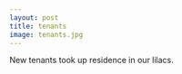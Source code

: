 ```yaml
---
layout: post
title: tenants
image: tenants.jpg
---
```


New tenants took up residence in our lilacs.

